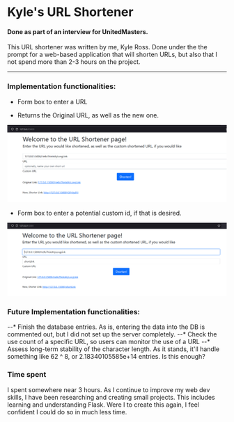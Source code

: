 # Kyle's URL Shortener
#### Done as part of an interview for UnitedMasters.


This URL shortener was written by me, Kyle Ross. 
Done under the the prompt for a web-based application that will shorten URLs, but also that I not spend more than 2-3 hours on the project. 

---

### Implementation functionalities:
* Form box to enter a URL

* Returns the Original URL, as well as the new one. 

![URL Box](./Capture-1.PNG "URL box")


* Form box to enter a potential custom id, if that is desired. 


![URL Box](./Capture-2.PNG "URL box")


### Future Implementation functionalities:
--* Finish the database entries. As is, entering the data into the DB is commented out, but I did not set up the server completely.
--* Check the use count of a specific URL, so users can monitor the use of a URL
--* Assess long-term stability of the character length. As it stands, it'll handle something like  62 ^ 8, or 2.18340105585e+14 entries. Is this enough?

### Time spent
I spent somewhere near 3 hours. As I continue to improve my web dev skills, I have been researching and creating small projects. This includes learning and understanding Flask. 
Were I to create this again, I feel confident I could do so in much less time. 

### 
